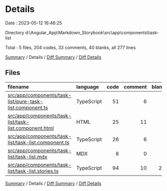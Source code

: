 # Details

Date : 2023-05-12 16:46:25

Directory d:\\Angular_App\\Markdown_Storybook\\src\\app\\components\\task-list

Total : 5 files,  204 codes, 33 comments, 40 blanks, all 277 lines

[Summary](results.md) / Details / [Diff Summary](diff.md) / [Diff Details](diff-details.md)

## Files
| filename | language | code | comment | blank | total |
| :--- | :--- | ---: | ---: | ---: | ---: |
| [src/app/components/task-list/pure-task-list.component.ts](/src/app/components/task-list/pure-task-list.component.ts) | TypeScript | 51 | 6 | 5 | 62 |
| [src/app/components/task-list/task-list.component.html](/src/app/components/task-list/task-list.component.html) | HTML | 25 | 11 | 1 | 37 |
| [src/app/components/task-list/task-list.component.ts](/src/app/components/task-list/task-list.component.ts) | TypeScript | 26 | 6 | 5 | 37 |
| [src/app/components/task-list/task-list.mdx](/src/app/components/task-list/task-list.mdx) | MDX | 8 | 0 | 7 | 15 |
| [src/app/components/task-list/task-list.stories.ts](/src/app/components/task-list/task-list.stories.ts) | TypeScript | 94 | 10 | 22 | 126 |

[Summary](results.md) / Details / [Diff Summary](diff.md) / [Diff Details](diff-details.md)